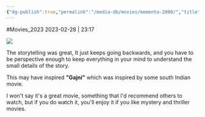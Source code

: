 ```yaml
---
{"dg-publish":true,"permalink":"/media-db/movies/memento-2000/","title":"Memento","tags":["mediaDB/tv/movie"],"noteIcon":"1"}
---
```


#Movies_2023 
2023-02-28 | 23:17

<img src="https://m.media-amazon.com/images/M/MV5BZTcyNjk1MjgtOWI3Mi00YzQwLWI5MTktMzY4ZmI2NDAyNzYzXkEyXkFqcGdeQXVyNjU0OTQ0OTY@._V1_SX300.jpg">

The storytelling was great, It just keeps going backwards, and you have to be perspective enough to keep everything in your mind to understand the small details of the story.

This may have inspired __"Gajni"__ which was inspired by some south Indian movie.

I won't say it's a great movie, something that I'd recommend others to watch, but if you do watch it, you'll enjoy it if you like mystery and thriller movies.